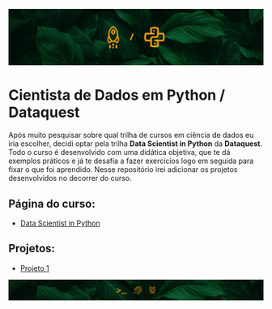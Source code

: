 ![](assets/top-reps-dataquest.jpg)

# Cientista de Dados em Python / Dataquest
Após muito pesquisar sobre qual trilha de cursos em ciência de dados eu iria escolher, decidi optar pela trilha __Data Scientist in Python__ da __Dataquest__. Todo o curso é desenvolvido com uma didática objetiva, que te dá exemplos práticos e já te desafia a fazer exercícios logo em seguida para fixar o que foi aprendido. Nesse repositório irei adicionar os projetos desenvolvidos no decorrer do curso.

## Página do curso:
- [Data Scientist in Python](https://www.dataquest.io/path/data-scientist/)

## Projetos:
- [Projeto 1](https://github.com/marconasg/data-scientist-dataquest)

![](assets/bot-reps-dataquest.jpg)